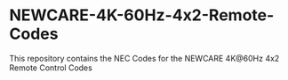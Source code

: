 # NEWCARE-4K-60Hz-4x2-Remote-Codes
This repository contains the NEC Codes for the NEWCARE 4K@60Hz 4x2 Remote Control Codes
